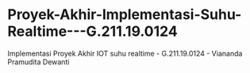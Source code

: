 # Proyek-Akhir-Implementasi-Suhu-Realtime---G.211.19.0124
Implementasi Proyek Akhir IOT suhu realtime - G.211.19.0124 - Viananda Pramudita Dewanti
